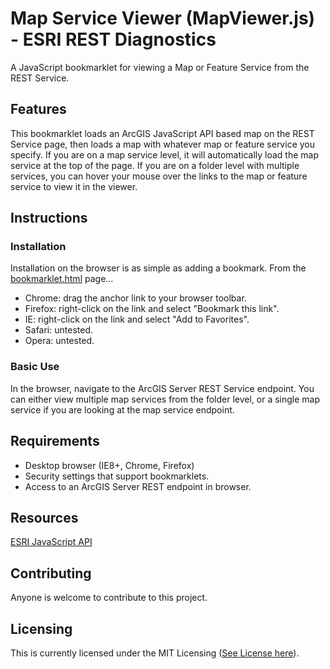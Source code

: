 # Map Service Viewer (MapViewer.js) - ESRI REST Diagnostics

A JavaScript bookmarklet for viewing a Map or Feature Service from the REST Service.

## Features

This bookmarklet loads an ArcGIS JavaScript API based map on the REST Service page, then loads a map with whatever map or feature service you specify. If you are on a map service level, it will automatically load the map service at the top of the page. If you are on a folder level with multiple services, you can hover your mouse over the links to the map or feature service to view it in the viewer.

## Instructions

### Installation

Installation on the browser is as simple as adding a bookmark. From the [bookmarklet.html](https://github.com/raykendo/ESRI_REST_Diagnostics/blob/master/bookmarklets.html) page... 

- Chrome: drag the anchor link to your browser toolbar.
- Firefox: right-click on the link and select "Bookmark this link".
- IE: right-click on the link and select "Add to Favorites".
- Safari: untested.
- Opera: untested.

### Basic Use

In the browser, navigate to the ArcGIS Server REST Service endpoint. You can either view multiple map services from the folder level, or a single map service if you are looking at the map service endpoint.

## Requirements

- Desktop browser (IE8+, Chrome, Firefox)
- Security settings that support bookmarklets.
- Access to an ArcGIS Server REST endpoint in browser.

## Resources

[ESRI JavaScript API](https://developers.arcgis.com/javascript/index.html)

## Contributing

Anyone is welcome to contribute to this project.

## Licensing

This is currently licensed under the MIT Licensing ([See License here](https://github.com/raykendo/ESRI_REST_Diagnostics/blob/master/LICENSE)).